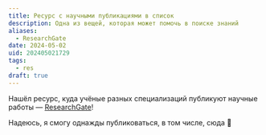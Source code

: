 ```yaml
---
title: Ресурс с научными публикациями в список
description: Одна из вещей, которая может помочь в поиске знаний
aliases:
  - ResearchGate
date: 2024-05-02
uid: 202405021729
tags:
  - res
draft: true
---
```


Нашёл ресурс, куда учёные разных специализаций публикуют научные работы — [ResearchGate](https://www.researchgate.net/)!

Надеюсь, я смогу однажды публиковаться, в том числе, сюда 🙏
